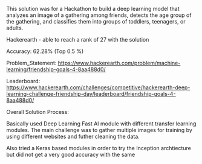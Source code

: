 
This solution was for a Hackathon to build a deep learning model that analyzes an image of a gathering among friends, detects the age group of the gathering, and classifies them into groups of toddlers, teenagers, or adults.

Hackerearth - able to reach a rank of 27 with the solution

Accuracy: 62.28% (Top 0.5 %)

Problem_Statement: https://www.hackerearth.com/problem/machine-learning/friendship-goals-4-8aa488d0/

Leaderboard: https://www.hackerearth.com/challenges/competitive/hackerearth-deep-learning-challenge-friendship-day/leaderboard/friendship-goals-4-8aa488d0/

Overall Solution Process:

Basically used Deep Learning Fast AI module with different transfer learning modules. The main challenge was to gather multiple images for training by using different websites and futher cleaning the data.

Also tried a Keras based modules in order to try the Inception archtiecture but did not get a very good accuracy with the same

